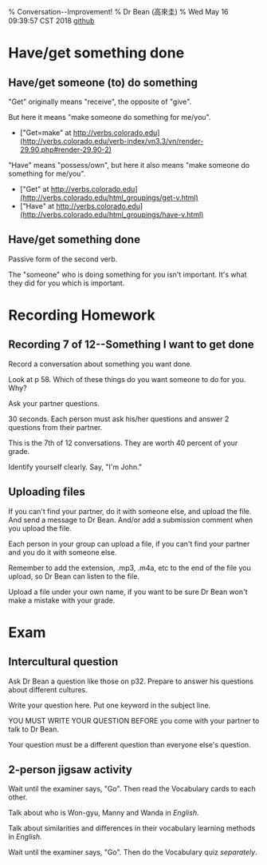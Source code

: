 % Conversation--Improvement!
% Dr Bean (高來圭)
% Wed May 16 09:39:57 CST 2018 [github](https://github.com/drbean/curriculum/tree/master/conversation)

# Have/get something done

## Have/get someone (to) do something

"Get" originally means "receive", the opposite of "give".

But here it means "make someone do something for me/you".

- ["Get=make" at http://verbs.colorado.edu](http://verbs.colorado.edu/verb-index/vn3.3/vn/render-29.90.php#render-29.90-2)


"Have" means "possess/own", but here it also means "make someone do something for me/you".

- ["Get" at http://verbs.colorado.edu](http://verbs.colorado.edu/html_groupings/get-v.html)
- ["Have" at http://verbs.colorado.edu](http://verbs.colorado.edu/html_groupings/have-v.html)

## Have/get something done

Passive form of the second verb.

The "someone" who is doing something for you isn't important. It's what they did for you which is important.


# Recording Homework

## Recording 7 of 12--Something I want to get done

Record a conversation about something you want done.

Look at p 58. Which of these things do you want someone to do for you. Why?

Ask your partner questions.

30 seconds. Each person must ask his/her questions and answer 2 questions from their partner.

This is the 7th of 12 conversations. They are worth 40 percent of your grade.

Identify yourself clearly. Say, "I'm John."

## Uploading files

If you can't find your partner, do it with someone else, and upload the file. And send a message to Dr Bean. And/or add a submission comment when you upload the file.

Each person in your group can upload a file, if you can't find your partner and you do it with someone else.

Remember to add the extension, .mp3, .m4a, etc to the end of the file you upload, so Dr Bean can listen to the file.

Upload a file under your own name, if you want to be sure Dr Bean won't make a mistake with your grade.

# Exam

## Intercultural question

Ask Dr Bean a question like those on p32. Prepare to answer his questions about different cultures.

Write your question here. Put one keyword in the subject line.

YOU MUST WRITE YOUR QUESTION BEFORE you come with your partner to talk to Dr Bean.

Your question must be a different question than everyone else's question.

## 2-person jigsaw activity

Wait until the examiner says, "Go". Then read the Vocabulary cards to each other.

Talk about who is Won-gyu, Manny and Wanda in *English.*

Talk about similarities and differences in their vocabulary learning methods in *English.*

Wait until the examiner says, "Go". Then do the Vocabulary quiz *separately*.
